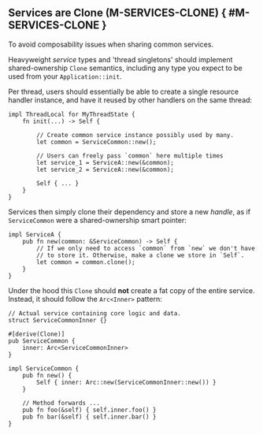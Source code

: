 ﻿<!-- Copyright (c) Microsoft Corporation. Licensed under the MIT license. -->

## Services are Clone (M-SERVICES-CLONE) { #M-SERVICES-CLONE }

<why>To avoid composability issues when sharing common services.</why>
<guideline-status><draft/></guideline-status>

Heavyweight _service_ types and 'thread singletons' should implement shared-ownership `Clone` semantics, including any type you expect to be used from your `Application::init`.

Per thread, users should essentially be able to create a single resource handler instance, and have it reused by other handlers on the same thread:

```rust,ignore
impl ThreadLocal for MyThreadState {
    fn init(...) -> Self {

        // Create common service instance possibly used by many.
        let common = ServiceCommon::new();

        // Users can freely pass `common` here multiple times
        let service_1 = ServiceA::new(&common);
        let service_2 = ServiceA::new(&common);

        Self { ... }
    }
}
```

Services then simply clone their dependency and store a new _handle_, as if `ServiceCommon` were a shared-ownership smart pointer:

```rust,ignore
impl ServiceA {
    pub fn new(common: &ServiceCommon) -> Self {
        // If we only need to access `common` from `new` we don't have
        // to store it. Otherwise, make a clone we store in `Self`.
        let common = common.clone();
    }
}
```

Under the hood this `Clone` should **not** create a fat copy of the entire service. Instead, it should follow the `Arc<Inner>` pattern:

```rust, ignore
// Actual service containing core logic and data.
struct ServiceCommonInner {}

#[derive(Clone)]
pub ServiceCommon {
    inner: Arc<ServiceCommonInner>
}

impl ServiceCommon {
    pub fn new() {
        Self { inner: Arc::new(ServiceCommonInner::new()) }
    }

    // Method forwards ...
    pub fn foo(&self) { self.inner.foo() }
    pub fn bar(&self) { self.inner.bar() }
}
```
